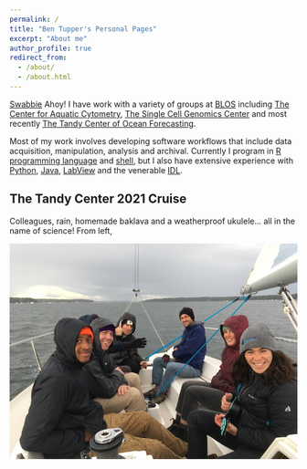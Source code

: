 ```yaml
---
permalink: /
title: "Ben Tupper's Personal Pages"
excerpt: "About me"
author_profile: true
redirect_from: 
  - /about/
  - /about.html
---
```


[Swabbie](images/Swabbie.jpeg) Ahoy! I have work with a variety of groups at [BLOS](https://www.bigelow.org/) including [The Center for Aquatic Cytometry](https://www.bigelow.org/services/fac/), [The Single Cell Genomics Center](https://scgc.bigelow.org/) and most recently [The Tandy Center of Ocean Forecasting](https://www.bigelow.org/services/ocean-forecasting/).

Most of my work involves developing software workflows that include data acquisition, manipulation, analysis and archival. Currently I program in [R programming language](https://www.r-project.org/) and [shell](https://www.learnshell.org/), but I also have extensive experience with [Python](https://www.python.org/), [Java](https://www.java.com/en/), [LabView](https://www.ni.com/en-us/shop/labview.html) and the venerable [IDL](https://www.l3harrisgeospatial.com/Software-Technology/IDL).

## The Tandy Center 2021 Cruise

Colleagues, rain, homemade baklava and a weatherproof ukulele... all in the name of science! From left, 

![TCOF](images/TCOF-cruise-2021.jpeg)